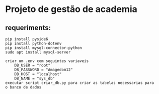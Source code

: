 # Projeto de gestão de academia
## requeriments:
    pip install pyside6
    pip install python-dotenv
    pip install mysql-connector-python
    sudo apt install mysql-server

    criar um .env com seguintes variaveis
        DB_USER = "root"
        DB_PASSWORD = "Amagedom12"
        DB_HOST = "localhost"
        DB_NAME = "sys_db"
    executar script criar_db.py para criar as tabelas necessarias para
    o banco de dados